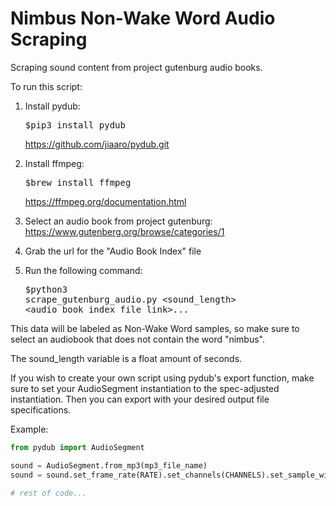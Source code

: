 # Nimbus Non-Wake Word Audio Scraping

Scraping sound content from project gutenburg audio books.

To run this script:
  1. Install pydub:   <pre>$pip3 install pydub</pre>      https://github.com/jiaaro/pydub.git

  2. Install ffmpeg:  <pre>$brew install ffmpeg</pre>    https://ffmpeg.org/documentation.html

  3. Select an audio book from project gutenburg:      https://www.gutenberg.org/browse/categories/1
  4. Grab the url for the "Audio Book Index" file
  5. Run the following command: <pre>$python3 scrape_gutenburg_audio.py <sound_length> <audio_book_index_file_link>...</pre>

This data will be labeled as Non-Wake Word samples, so make sure to select an audiobook that does not contain the word "nimbus".

The sound_length variable is a float amount of seconds.

If you wish to create your own script using pydub's export function, make sure to set your AudioSegment instantiation to the spec-adjusted instantiation.  Then you can export with your desired output file specifications.

Example:
```python
from pydub import AudioSegment

sound = AudioSegment.from_mp3(mp3_file_name)
sound = sound.set_frame_rate(RATE).set_channels(CHANNELS).set_sample_width(FORMAT)

# rest of code...
```
